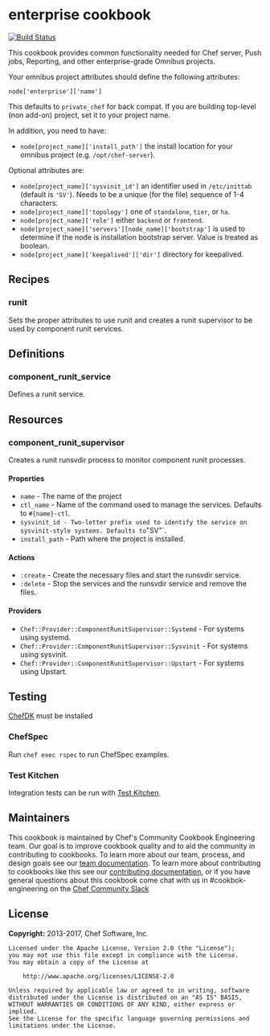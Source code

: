 # enterprise cookbook

[![Build Status](https://travis-ci.org/chef-cookbooks/enterprise-chef-common.svg?branch=master)](http://travis-ci.org/chef-cookbooks/enterprise-chef-common)

This cookbook provides common functionality needed for Chef server, Push jobs, Reporting, and other enterprise-grade Omnibus projects.

Your omnibus project attributes should define the following attributes:

```
node['enterprise']['name']
```

This defaults to `private_chef` for back compat. If you are building top-level (non add-on) project, set it to your project name.

In addition, you need to have:

- `node[project_name]['install_path']` the install location for your omnibus project (e.g. `/opt/chef-server`).

Optional attributes are:

- `node[project_name]['sysvinit_id']` an identifier used in `/etc/inittab` (default is `'SV'`). Needs to be a unique (for the file) sequence of 1-4 characters.
- `node[project_name]['topology']` one of `standalone`, `tier`, or `ha`.
- `node[project_name]['role']` either `backend` or `frontend`.
- `node[project_name]['servers'][node_name]['bootstrap']` is used to determine if the node is installation bootstrap server. Value is treated as boolean.
- `node[project_name]['keepalived']['dir']` directory for keepalived.

## Recipes

### runit

Sets the proper attributes to use runit and creates a runit supervisor to be used by component runit services.

## Definitions

### component_runit_service

Defines a runit service.

## Resources

### component_runit_supervisor

Creates a runit runsvdir process to monitor component runit processes.

#### Properties

- `name` - The name of the project
- `ctl_name` - Name of the command used to manage the services. Defaults to `#{name}-ctl`.
- `sysvinit_id - Two-letter prefix used to identify the service on sysvinit-style systems. Defaults to`"SV"`.
- `install_path` - Path where the project is installed.

#### Actions

- `:create` - Create the necessary files and start the runsvdir service.
- `:delete` - Stop the services and the runsvdir service and remove the files.

#### Providers

- `Chef::Provider::ComponentRunitSupervisor::Systemd` - For systems using systemd.
- `Chef::Provider::ComponentRunitSupervisor::Sysvinit` - For systems using sysvinit.
- `Chef::Provider::ComponentRunitSupervisor::Upstart` - For systems using Upstart.

## Testing

[ChefDK](http://downloads.chef.io/chef-dk/) must be installed

### ChefSpec

Run `chef exec rspec` to run ChefSpec examples.

### Test Kitchen

Integration tests can be run with [Test Kitchen](http://kitchen.ci/).

## Maintainers

This cookbook is maintained by Chef's Community Cookbook Engineering team. Our goal is to improve cookbook quality and to aid the community in contributing to cookbooks. To learn more about our team, process, and design goals see our [team documentation](https://github.com/chef-cookbooks/community_cookbook_documentation/blob/master/COOKBOOK_TEAM.MD). To learn more about contributing to cookbooks like this see our [contributing documentation](https://github.com/chef-cookbooks/community_cookbook_documentation/blob/master/CONTRIBUTING.MD), or if you have general questions about this cookbook come chat with us in #cookbok-engineering on the [Chef Community Slack](http://community-slack.chef.io/)

## License

**Copyright:** 2013-2017, Chef Software, Inc.

```
Licensed under the Apache License, Version 2.0 (the "License");
you may not use this file except in compliance with the License.
You may obtain a copy of the License at

    http://www.apache.org/licenses/LICENSE-2.0

Unless required by applicable law or agreed to in writing, software
distributed under the License is distributed on an "AS IS" BASIS,
WITHOUT WARRANTIES OR CONDITIONS OF ANY KIND, either express or implied.
See the License for the specific language governing permissions and
limitations under the License.
```
